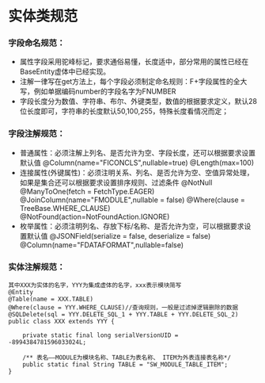 # 实体类规范

### 字段命名规范：
- 属性字段采用驼峰标记，要求通俗易懂，长度适中，部分常用的属性已经在BaseEntity虚体中已经实现。
- 注解一律写在get方法上，每个字段必须制定命名规则：F+字段属性的全大写，例如单据编码number的字段名字为FNUMBER
- 字段长度分为数值、字符串、布尔、外键类型，数值的根据要求定义，默认28位长度即可，字符串的长度默认50,100,255，特殊长度看情况而定；

### 字段注解规范：
- 普通属性：必须注解上列名、是否允许为空、字段长度，还可以根据要求设置默认值
@Column(name="FICONCLS",nullable=true)
@Length(max=100)
- 连接属性(外键属性)：必须注明关系、列名、是否允许为空、空值异常处理，如果是集合还可以根据要求设置排序规则、过滤条件
@NotNull
@ManyToOne(fetch = FetchType.EAGER)
@JoinColumn(name="FMODULE",nullable = false)
@Where(clause = TreeBase.WHERE_CLAUSE)
@NotFound(action=NotFoundAction.IGNORE)
- 枚举属性：必须注明列名、存放下标/名称、是否允许为空，可以根据要求设置默认值
@JSONField(serialize = false, deserialize = false)
@Column(name="FDATAFORMAT",nullable=false)

### 实体注解规范：
~~~
其中XXX为实体的名字，YYY为集成虚体的名字，xxx表示模块简写
@Entity
@Table(name = XXX.TABLE)
@Where(clause = YYY.WHERE_CLAUSE)//查询规则，一般是过滤掉逻辑删除的数据
@SQLDelete(sql = YYY.DELETE_SQL_1 + YYY.TABLE + YYY.DELETE_SQL_2)
public class XXX extends YYY {

	private static final long serialVersionUID = -8994384781596033024L;
	
	/** 表名——MODULE为模块名称、TABLE为表名称、 ITEM为外表连接表名称*/
	public static final String TABLE = "SW_MODULE_TABLE_ITEM";
}
~~~
